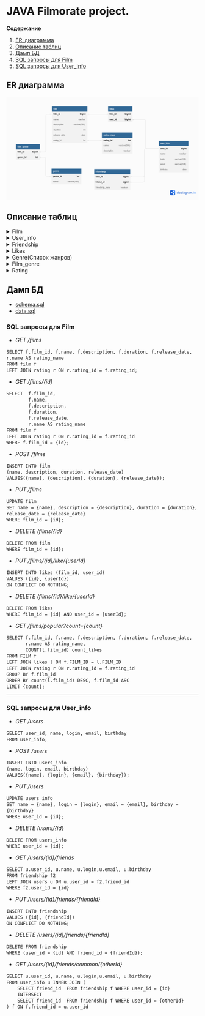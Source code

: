 # JAVA Filmorate project.
**Содержание**


1. [ER-диаграмма](README.md#ER-диаграмма)
2. [Описание таблиц](README.md#Описание-таблиц)
3. [Дамп БД](README.md#Дамп-БД)
4. [SQL запросы для Film](README.md#SQL-запросы-для-Film)
5. [SQL запросы для User_info](README.md#SQL-запросы-для-User_info)

## ER диаграмма
![](docs/DB_schem.png)

## Описание таблиц

[//]: # (#### Films)
<details><summary>Film</summary>

| Столбец      | Тип          | Описание                  | Примечание           |
|--------------|--------------|---------------------------|----------------------|
| film_id      | bigint       | уникальный идентификатор  | PK                   |
| name         | varchar      | название фильма           | NOT NULL             |
| description  | varchar(200) | описание фильма           |                      |
| release_date | date         | дата релиза               | NOT NULL             |
| duration     | int          | длительность фильма в мин |                      |
| rating_id    | int          | id рейтинга               | FK(rating.rating_id) |

</details>

[//]: # (#### )
<details><summary>User_info</summary>

| Столбец  | Тип          | Описание                 | Примечание       |
|----------|--------------|--------------------------|------------------|
| user_id  | bigint       | уникальный идентификатор | PK               |
| name     | varchar      | имя пользователя         |                  |
| login    | varchar(100) | логин                    | NOT NULL, UNIQUE |
| email    | varchar(320) | email                    | NOT NULL, UNIQUE |
| birthday | date         | день рождения            | NOT NULL         |
</details>

[//]: # (#### )
<details><summary>Friendship</summary>

| Столбец          | Тип     | Описание                                                                    | Примечание                |
|------------------|---------|-----------------------------------------------------------------------------|---------------------------|
| user_id          | bigint  | id пользователя                                                             | PK, FK(user_info.user_id) |
| friend_id        | bigint  | id друга                                                                    | PK, FK(user_info.user_id) |
| friendship_state | boolean | подтверждение дружбы<br/>false - неподтверждённая<br/>true - подтверждённая | default = false           |
</details>

[//]: # (#### )
<details><summary>Likes</summary>
 каждый пользователь может поставить лайк фильму только один раз

| Столбец | Тип    | Описание        | Примечание                |
|---------|--------|-----------------|---------------------------|
| film_id | bigint | id фильма       | PK, FK(film.film_id)      |
| user_id | bigint | id пользователя | PK, FK(user_info.user_id) |

</details>

[//]: # (#### )
<details><summary>Genre(Список жанров)</summary>

| Столбец  | Тип          | Описание                 | Примечание |
|----------|--------------|--------------------------|------------|
| genre_id | int          | уникальный идентификатор | PK         |
| name     | varchar(100) | название                 | NOT NULL   |

| genre_id | name           |
|----------|----------------|
| 1        | Комедия        |
| 2        | Драма          |
| 3        | Мультфильм     |
| 4        | Триллер        |
| 5        | Документальный |
| 6        | Боевик         |

</details>

[//]: # (#### )
<details><summary>Film_genre</summary>
У фильма может быть сразу несколько жанров

| Столбец  | Тип    | Описание  | Примечание             |
|----------|--------|-----------|------------------------|
| film_id  | bigint | id фильма | PK, FK(film.film_id)   |
| genre_id | int    | id жанра  | PK, FK(genre.genre_id) |

</details>

[//]: # (#### )
<details><summary>Rating</summary>
Рейтинг Ассоциации кинокомпаний (англ. Motion Picture Association, сокращённо МРА). Эта оценка определяет возрастное ограничение для фильма.

| Столбец     | Тип          | Описание                 | Примечание |
|-------------|--------------|--------------------------|------------|
| rating_id   | int          | уникальный идентификатор | PK         |
| name        | varchar(200) | название                 | NOT NULL   |
| description | varchar      | описание                 |            |

| rating_id | name   | description                                                              |
|-----------|--------|--------------------------------------------------------------------------|
| 1         | 	G     | нет возрастных ограничений                                               |
| 2         | 	PG    | детям рекомендуется смотреть фильм с родителями                          |
| 3         | 	PG-13 | детям до 13 лет просмотр не желателен                                    |
| 4         | 	R     | лицам до 17 лет просматривать фильм можно только в присутствии взрослого |
| 5         | 	NC-17 | лицам до 18 лет просмотр запрещён                                        |
</details>

## Дамп БД
- [schema.sql](src/main/resources/schema.sql)
- [data.sql](src/main/resources/data.sql)
### SQL запросы для Film

+ _GET /films_
````roomsql
SELECT f.film_id, f.name, f.description, f.duration, f.release_date, r.name AS rating_name
FROM film f
LEFT JOIN rating r ON r.rating_id = f.rating_id;
````
+ _GET /films/{id}_
````roomsql
SELECT  f.film_id, 
        f.name, 
        f.description, 
        f.duration, 
        f.release_date, 
        r.name AS rating_name 
FROM film f
LEFT JOIN rating r ON r.rating_id = f.rating_id
WHERE f.film_id = {id};
````
+ _POST /films_
````roomsql
INSERT INTO film
(name, description, duration, release_date)
VALUES({name}, {description}, {duration}, {release_date});
````
* _PUT /films_
````roomsql
UPDATE film
SET name = {name}, description = {description}, duration = {duration}, release_date = {release_date}
WHERE film_id = {id};
````

[//]: # (````)

[//]: # (update public.film)

[//]: # (SET rating_id = 2)

[//]: # (WHERE film_id= 7;)

[//]: # (````)
* _DELETE /films/{id}_
````roomsql
DELETE FROM film
WHERE film_id = {id};
````
* _PUT /films/{id}/like/{userId}_
````roomsql
INSERT INTO likes (film_id, user_id)
VALUES ({id}, {userId})
ON CONFLICT DO NOTHING;
````
* _DELETE /films/{id}/like/{userId}_
````roomsql
DELETE FROM likes
WHERE film_id = {id} AND user_id = {userId};
````
* _GET /films/popular?count={count}_
````roomsql
SELECT f.film_id, f.name, f.description, f.duration, f.release_date, 
       r.name AS rating_name, 
       COUNT(l.film_id) count_likes 
FROM FILM f 
LEFT JOIN likes l ON f.FILM_ID = l.FILM_ID  
LEFT JOIN rating r ON r.rating_id = f.rating_id
GROUP BY f.film_id 
ORDER BY count(l.film_id) DESC, f.film_id ASC
LIMIT {count};
````
___
###  SQL запросы для User_info

[//]: # (#### Получить список всех друзей )
* _GET /users_
````roomsql
SELECT user_id, name, login, email, birthday
FROM user_info;
````
* _POST /users_
````roomsql
INSERT INTO users_info
(name, login, email, birthday)
VALUES({name}, {login}, {email}, {birthday});
````
* _PUT /users_
````roomsql
UPDATE users_info
SET name = {name}, login = {login}, email = {email}, birthday = {birthday}
WHERE user_id = {id};
````
* _DELETE /users/{id}_
````roomsql
DELETE FROM users_info
WHERE user_id = {id};
````

[//]: # (#### Получить список друзе)
* _GET /users/{id}/friends_
````roomsql
SELECT u.user_id, u.name, u.login,u.email, u.birthday
FROM friendship f2
LEFT JOIN users u ON u.user_id = f2.friend_id 
WHERE f2.user_id = {id}
````

[//]: # (#### Добавить друга)
* _PUT /users/{id}/friends/{friendId}_
````roomsql
INSERT INTO friendship
VALUES ({id}, {friendId})
ON CONFLICT DO NOTHING;
````

[//]: # (#### Подтверждение дружбы)
[//]: # (````)

[//]: # (UPDATE friends)

[//]: # (SET friendship_state = true)

[//]: # (WHERE &#40;user_id={id} AND friend_id={friendId}&#41;;)

[//]: # (````)

[//]: # (#### Удалить друга)
* _DELETE /users/{id}/friends/{friendId}_
````roomsql
DELETE FROM friendship 
WHERE (user_id = {id} AND friend_id = {friendId});
````

[//]: # (#### Получить общих друзей)
* _GET /users/{id}/friends/common/{otherId}_
````roomsql
SELECT u.user_id, u.name, u.login,u.email, u.birthday
FROM user_info u INNER JOIN (
    SELECT friend_id  FROM friendship f WHERE user_id = {id}
    INTERSECT 
    SELECT friend_id  FROM friendship f WHERE user_id = {otherId}
) f ON f.friend_id = u.user_id
````

